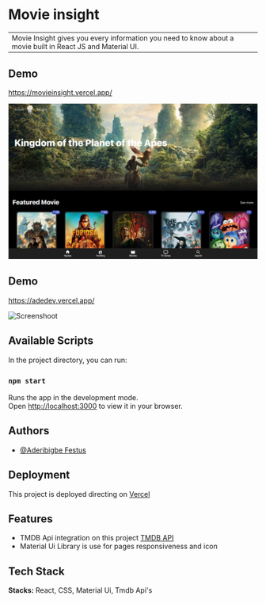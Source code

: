 # Movie insight

<table>
<tr>
<td>
  Movie Insight gives you every information you need to know about a movie built in React JS and Material UI.
</td>
</tr>
</table>

## Demo

https://movieinsight.vercel.app/

![Screenshoot](movie-insight.png)

## Demo

https://adedev.vercel.app/

![Screenshoot](portfolio.jpg)

## Available Scripts

In the project directory, you can run:

### `npm start`

Runs the app in the development mode.\
Open [http://localhost:3000](http://localhost:3000) to view it in your browser.

## Authors

- [@Aderibigbe Festus](https://github.com/Festus891)

## Deployment

This project is deployed directing on [Vercel](https://vercel.com/login?next=%2Fdashboard)

## Features

- TMDB Api integration on this project [TMDB API](https://developer.themoviedb.org/docs/getting-started)
- Material Ui Library is use for pages responsiveness and icon

## Tech Stack

**Stacks:** React, CSS, Material Ui, Tmdb Api's

